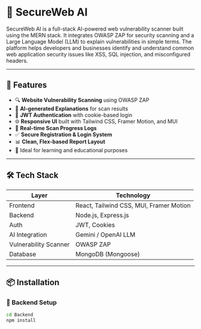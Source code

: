 # 🔐 SecureWeb AI

SecureWeb AI is a full-stack AI-powered web vulnerability scanner built using the MERN stack. It integrates OWASP ZAP for security scanning and a Large Language Model (LLM) to explain vulnerabilities in simple terms. The platform helps developers and businesses identify and understand common web application security issues like XSS, SQL injection, and misconfigured headers.

---

## 🚀 Features

- 🔍 **Website Vulnerability Scanning** using OWASP ZAP
- 🤖 **AI-generated Explanations** for scan results
- 🔐 **JWT Authentication** with cookie-based login
- 🌐 **Responsive UI** built with Tailwind CSS, Framer Motion, and MUI
- 📄 **Real-time Scan Progress Logs**
- ✅ **Secure Registration & Login System**
- 📊 **Clean, Flex-based Report Layout**
- 🧠 Ideal for learning and educational purposes

---

## 🛠️ Tech Stack

| Layer        | Technology                |
|--------------|---------------------------|
| Frontend     | React, Tailwind CSS, MUI, Framer Motion |
| Backend      | Node.js, Express.js       |
| Auth         | JWT, Cookies              |
| AI Integration | Gemini / OpenAI LLM    |
| Vulnerability Scanner | OWASP ZAP       |
| Database     | MongoDB (Mongoose)        |

---

## 📦 Installation

### 🔧 Backend Setup

```bash
cd Backend
npm install

